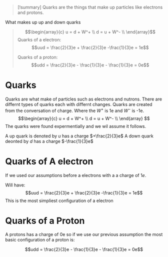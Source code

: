 
>[!summary]
Quarks are the things that make up particles like electrons and protons.
>
What makes up up and down quarks
>$$\begin{array}{c}
u = d  + W^+ \\ 
d = u + W^- \\ 
\end{array}$$
>Quarks of a electron:
>$$uud = \frac{2}{3}e + \frac{2}{3}e -\frac{1}{3}e = 1e$$
>
>Quarks of a proton:
>$$udd = \frac{2}{3}e - \frac{1}{3}e - \frac{1}{3}e = 0e$$
# Quarks
Quarks are what make of particles such as electrons and nutrons.
There are differnt types of quarks each with differnt changes.
Quarks are created from the conversation of charge. Where the $W^+$ is 1e and $W^-$ is -1e.
$$\begin{array}{c}
u = d  + W^+ \\ 
d = u + W^- \\ 
\end{array} $$
The quarks were found expermentially and we wil assume it follows.

A up quark is denoted by $u$ has a charge $+\frac{2}{3}e$ 
A down quark deonted by $d$ has a charge $-\frac{1}{3}e$
 
 
# Quarks of A electron
If we used our assumptions before a electrons with a a charge of $1e$.

Will have:
$$uud = \frac{2}{3}e + \frac{2}{3}e -\frac{1}{3}e = 1e$$
This is the most simpliest configuration of a electron

# Quarks of a Proton
A protons has a charge of 0e so if we use our previous assumption the most basic configuration of a proton is:

$$udd = \frac{2}{3}e - \frac{1}{3}e - \frac{1}{3}e = 0e$$

